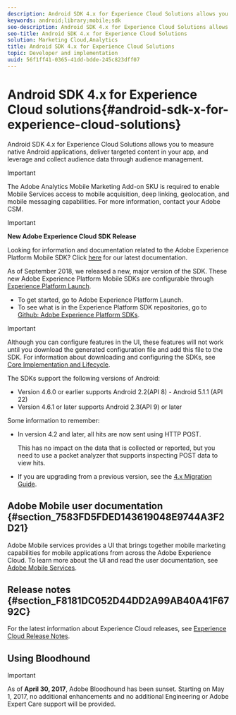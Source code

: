 ```yaml
---
description: Android SDK 4.x for Experience Cloud Solutions allows you to measure native Android applications, deliver targeted content in your app, and leverage and collect audience data through audience management.
keywords: android;library;mobile;sdk
seo-description: Android SDK 4.x for Experience Cloud Solutions allows you to measure native Android applications, deliver targeted content in your app, and leverage and collect audience data through audience management.
seo-title: Android SDK 4.x for Experience Cloud Solutions
solution: Marketing Cloud,Analytics
title: Android SDK 4.x for Experience Cloud Solutions
topic: Developer and implementation
uuid: 56f1ff41-0365-41dd-bdde-245c823dff07
---
```


# Android SDK 4.x for Experience Cloud solutions{#android-sdk-x-for-experience-cloud-solutions}

Android SDK 4.x for Experience Cloud Solutions allows you to measure native Android applications, deliver targeted content in your app, and leverage and collect audience data through audience management.

>[!IMPORTANT]
>
>The Adobe Analytics Mobile Marketing Add-on SKU is required to enable Mobile Services access to mobile acquisition, deep linking, geolocation, and mobile messaging capabilities. For more information, contact your Adobe CSM.

>[!IMPORTANT]
>
>**New Adobe Experience Cloud SDK Release**
>
>Looking for information and documentation related to the Adobe Experience Platform Mobile SDK? Click [here](https://aep-sdks.gitbook.io/docs/) for our latest documentation.
>
>As of September 2018, we released a new, major version of the SDK. These new Adobe Experience Platform Mobile SDKs are configurable through [Experience Platform Launch](https://www.adobe.com/experience-platform/launch.html).
>
>* To get started, go to Adobe Experience Platform Launch.
>* To see what is in the Experience Platform SDK repositories, go to [Github: Adobe Experience Platform SDKs](https://github.com/Adobe-Marketing-Cloud/acp-sdks).

>[!IMPORTANT]
>
>Although you can configure features in the UI, these features will not work until you download the generated configuration file and add this file to the SDK. For information about downloading and configuring the SDKs, see [Core Implementation and Lifecycle](/help/android/getting-started/dev-qs.md).

The SDKs support the following versions of Android:

* Version 4.6.0 or earlier supports Android 2.2(API 8) - Android 5.1.1 (API 22) 
* Version 4.6.1 or later supports Android 2.3(API 9) or later

Some information to remember:

* In version 4.2 and later, all hits are now sent using HTTP POST.

  This has no impact on the data that is collected or reported, but you need to use a packet analyzer that supports inspecting POST data to view hits.

* If you are upgrading from a previous version, see the [4.x Migration Guide](/help/android/getting-started/migration-v3.md).

## Adobe Mobile user documentation {#section_7583FD5FDED143619048E9744A3F2D21}

Adobe Mobile services provides a UI that brings together mobile marketing capabilities for mobile applications from across the Adobe Experience Cloud. To learn more about the UI and read the user documentation, see [Adobe Mobile Services](https://marketing.adobe.com/resources/help/en_US/mobile/).

## Release notes {#section_F8181DC052D44DD2A99AB40A41F6792C}

For the latest information about Experience Cloud releases, see [Experience Cloud Release Notes](https://marketing.adobe.com/resources/help/en_US/whatsnew/). 

## Using Bloodhound

>[!IMPORTANT]
>
>As of **April 30, 2017**, Adobe Bloodhound has been
sunset. Starting on May 1, 2017, no additional enhancements and no additional Engineering or Adobe Expert Care support will be provided. 

